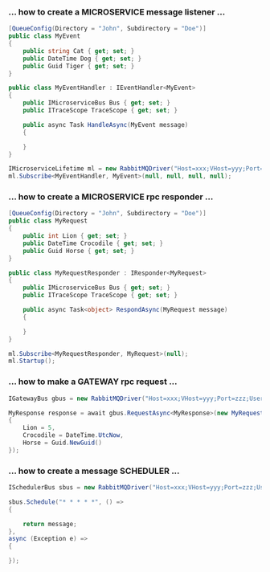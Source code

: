### ... how to create a MICROSERVICE message listener ...

```csharp
[QueueConfig(Directory = "John", Subdirectory = "Doe")]
public class MyEvent
{
    public string Cat { get; set; }
    public DateTime Dog { get; set; }
    public Guid Tiger { get; set; }
}
```
```csharp
public class MyEventHandler : IEventHandler<MyEvent>
{
    public IMicroserviceBus Bus { get; set; }
    public ITraceScope TraceScope { get; set; }

    public async Task HandleAsync(MyEvent message)
    {

    }
}
```
```csharp
IMicroserviceLifetime ml = new RabbitMQDriver("Host=xxx;VHost=yyy;Port=zzz;User=kkk;Password=www;AppId=mmm");
ml.Subscribe<MyEventHandler, MyEvent>(null, null, null, null);
```



### ... how to create a MICROSERVICE rpc responder ...

```csharp
[QueueConfig(Directory = "John", Subdirectory = "Doe")]
public class MyRequest
{
    public int Lion { get; set; }
    public DateTime Crocodile { get; set; }
    public Guid Horse { get; set; }
}
```
```csharp
public class MyRequestResponder : IResponder<MyRequest>
{
    public IMicroserviceBus Bus { get; set; }
    public ITraceScope TraceScope { get; set; }

    public async Task<object> RespondAsync(MyRequest message)
    {

    }
}
```
```csharp
ml.Subscribe<MyRequestResponder, MyRequest>(null);
ml.Startup();
```



### ... how to make a GATEWAY rpc request ...

```csharp
IGatewayBus gbus = new RabbitMQDriver("Host=xxx;VHost=yyy;Port=zzz;User=kkk;Password=www;AppId=ggg");
```
```csharp
MyResponse response = await gbus.RequestAsync<MyResponse>(new MyRequest() 
{ 
    Lion = 5, 
    Crocodile = DateTime.UtcNow,
    Horse = Guid.NewGuid()
});
```



### ... how to create a message SCHEDULER ...

```csharp
ISchedulerBus sbus = new RabbitMQDriver("Host=xxx;VHost=yyy;Port=zzz;User=kkk;Password=www;AppId=sss");
```
```csharp
sbus.Schedule("* * * * *", () =>
{

    return message;
},
async (Exception e) =>
{

});
```
